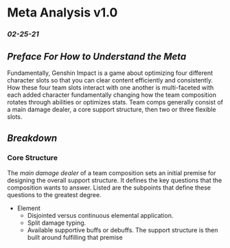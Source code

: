 # Meta Analysis v1.0
### *02-25-21*

## *Preface For How to Understand the Meta*
Fundamentally, Genshin Impact is a game about optimizing four different character slots so that you can clear content efficiently and consistently. How these four team slots interact with one another is multi-faceted with each added character fundamentally changing how the team composition rotates through abilities or optimizes stats. Team comps generally consist of a main damage dealer, a core support structure, then two or three flexible slots.

## *Breakdown*
### Core Structure
The *main damage dealer* of a team composition sets an initial premise for designing the overall support structure. It defines the key questions that the composition wants to answer. Listed are the subpoints that define these questions to the greatest degree.
* Element
  * Disjointed versus continuous elemental application. 
  * Split damage typing.
  * Available supportive buffs or debuffs.
The support structure is then built around fulfilling that premise
